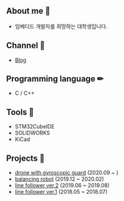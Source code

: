 ## About me 🐤
* 임베디드 개발자를 희망하는 대학생입니다. 

## Channel 🔔
- [Blog](https://mokhwasomssi.tistory.com/)

## Programming language ✏
* C / C++

## Tools 🔨
* STM32CubeIDE  
* SOLIDWORKS
* KiCad

## Projects 📝
* [drone with gyroscopic guard](https://github.com/mokhwasomssi/drone_with_gyroscopic_guard.git) (2020.09 ~ )
* [balancing robot](https://github.com/mokhwasomssi/stm32_hal_balancing_bot.git) (2019.12 ~ 2020.02)
* [line follower ver.2](https://github.com/mokhwasomssi/stm32_hal_line_tracer.git) (2019.06 ~ 2019.08)
* [line follower ver.1](https://github.com/mokhwasomssi/stm32_spl_line_tracer.git) (2018.05 ~ 2018.07)
